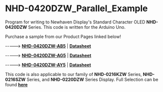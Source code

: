 # NHD-0420DZW_Parallel_Example
Program for writing to Newhaven Display's Standard Character OLED **NHD-0420DZW** Series. This code is written for the Arduino Uno. 

Purchase a sample from our Product Pages linked below!

-----> [**NHD-0420DZW-AB5**](https://www.newhavendisplay.com/nhd0420dzwab5-p-5917.html)   |   [**Datasheet**](https://www.newhavendisplay.com/specs/NHD-0420DZW-AB5.pdf)

-----> [**NHD-0420DZW-AG5**](https://www.newhavendisplay.com/nhd0420dzwag5-p-4219.html)   |   [**Datasheet**](https://www.newhavendisplay.com/specs/NHD-0420DZW-AG5.pdf)

-----> [**NHD-0420DZW-AY5**](https://www.newhavendisplay.com/nhd0420dzway5-p-4218.html)   |   [**Datasheet**](https://www.newhavendisplay.com/specs/NHD-0420DZW-AY5.pdf)

This code is also applicable to our family of **NHD-0216KZW** Series, **NHD-0216SZW** Series, and **NHD-0220DZW** Series Display. 
Full Selection can be found [**here**](https://www.newhavendisplay.com/oled-displays-c-119.html?opt1=397&opt13=189&filter=true)

